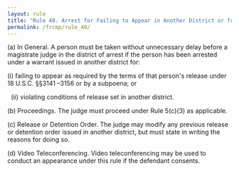 ```yaml
---
layout: rule
title: "Rule 40. Arrest for Failing to Appear in Another District or for Violating Conditions of Release Set in Another District"
permalink: /frcmp/rule_40/
---
```


(a) In General. A person must be taken without unnecessary delay before a magistrate judge in the district of arrest if the person has been arrested under a warrant issued in another district for:


(i) failing to appear as required by the terms of that person's release under 18 U.S.C. §§3141 –3156 or by a subpoena; or


&nbsp;&nbsp;(ii) violating conditions of release set in another district.


(b) Proceedings. The judge must proceed under Rule 5(c)(3) as applicable.


(c) Release or Detention Order. The judge may modify any previous release or detention order issued in another district, but must state in writing the reasons for doing so.


(d) Video Teleconferencing. Video teleconferencing may be used to conduct an appearance under this rule if the defendant consents.